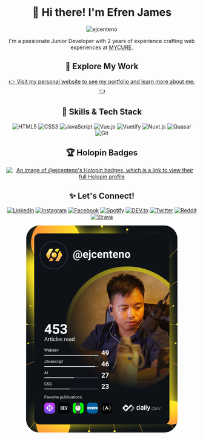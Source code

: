 <h1 align="center">👋 Hi there! I'm Efren James</h1>

<p align="center">
  <img src="https://komarev.com/ghpvc/?username=ejcenteno&label=Profile%20views&color=0e75b6&style=flat" alt="ejcenteno" /> 
</p>

<p align="center">
  I'm a passionate Junior Developer with 2 years of experience crafting web experiences at <a href="https://www.mycure.md" target="_blank">MYCURE</a>.
</p>

<h2 align="center">🚀 Explore My Work</h2>

<p align="center">
  <a href="https://www.ejcenteno.dev/" target="_blank">👉 Visit my personal website to see my portfolio and learn more about me. 👈</a>
</p>

<h2 align="center">🧰 Skills & Tech Stack</h2>

<p align="center">
  <img src="https://img.shields.io/badge/HTML5%20-%23E34F26.svg?style=for-the-badge&logo=html5&logoColor=white" alt="HTML5" />
  <img src="https://img.shields.io/badge/CSS%20-%231572B6.svg?style=for-the-badge&logo=css3&logoColor=white" alt="CSS3" />
  <img src="https://img.shields.io/badge/JavaScript%20-%23F7DF1E.svg?style=for-the-badge&logo=javascript&logoColor=black" alt="JavaScript" />
  <img src="https://img.shields.io/badge/Vue.js-35495E?style=for-the-badge&logo=vue.js&logoColor=4FC08D" alt="Vue.js" />
  <img src="https://img.shields.io/badge/Vuetify-1867C0?style=for-the-badge&logo=vuetify&logoColor=fff" alt="Vuetify" />
  <img src="https://img.shields.io/badge/Nuxt.js-00DC82?logo=nuxtdotjs&logoColor=fff&style=for-the-badge" alt="Nuxt.js" />
  <img src="https://img.shields.io/badge/Quasar-1976D2?logo=quasar&logoColor=fff&style=for-the-badge" alt="Quasar" />
  <img src="https://img.shields.io/badge/Git-%23F05033.svg?style=for-the-badge&logo=git&logoColor=white" alt="Git" />
</p>

<h2 align="center">🏆 Holopin Badges</h2>

<p align="center">
  <a href="https://holopin.io/@ejcenteno" target="_blank"><img src="https://holopin.me/ejcenteno" alt="An image of @ejcenteno's Holopin badges, which is a link to view their full Holopin profile" /></a>
</p>

<h2 align="center">✨ Let's Connect!</h2>

<p align="center">
  <a href="https://www.linkedin.com/in/ejcenteno" target="_blank"><img src="https://img.shields.io/badge/LinkedIn-%230077B5.svg?&style=flat-square&logo=linkedin&logoColor=white" alt="LinkedIn"></a>
  <a href="https://www.instagram.com/ejcenteno_" target="_blank"><img src="https://img.shields.io/badge/Instagram-%23E4405F.svg?&style=flat-square&logo=instagram&logoColor=white" alt="Instagram"></a>
  <a href="https://www.facebook.com/ejcenteno69" target="_blank"><img src="https://img.shields.io/badge/Facebook-%231877F2.svg?&style=flat-square&logo=facebook&logoColor=white" alt="Facebook"></a>
  <a href="https://open.spotify.com/user/22necpinpzg4hrpxrrfgltbzy" target="_blank"><img src="https://img.shields.io/badge/Spotify-%231ED760.svg?&style=flat-square&logo=spotify&logoColor=white" alt="Spotify"></a>
  <a href="https://dev.to/ejcenteno_" target="_blank"><img src="https://img.shields.io/badge/DEV-%230A0A0A.svg?&style=flat-square&logo=DEV.to&logoColor=white" alt="DEV.to"></a>
  <a href="https://twitter.com/ejcenteno_" target="_blank"><img src="https://img.shields.io/badge/Twitter-1DA1F2?&style=flat-square&logo=twitter&logoColor=white" alt="Twitter"></a>
  <a href="https://www.reddit.com/user/ejcenteno" target="_blank"><img src="https://img.shields.io/badge/Reddit-FF4500?style=flat-square&logo=reddit&logoColor=white" alt="Reddit"></a>
  <a href="https://www.strava.com/athletes/ejcenteno" target="_blank"><img src="https://img.shields.io/badge/Strava-FC4C02?style=flat-square&logo=strava&logoColor=white" alt="Strava"></a>

</p>

<p align="center">
  <a href="https://bento.me/ejcenteno" target="_blank"><img src="https://github.com/ejcenteno/ejcenteno/blob/main/devcard.svg" width="400" alt="ejcenteno's Dev Card"/></a>
</p>
